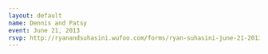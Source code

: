 ```yaml
---
layout: default
name: Dennis and Patsy
event: June 21, 2013
rsvp: http://ryanandsuhasini.wufoo.com/forms/ryan-suhasini-june-21-2013/
---
```

